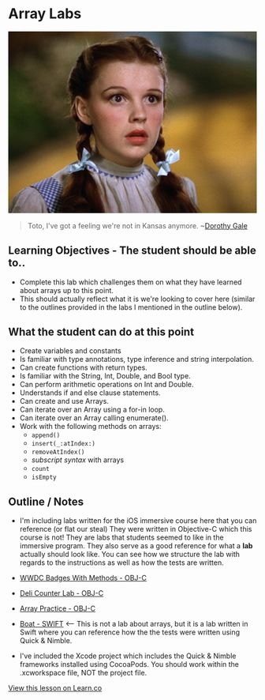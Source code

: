 # Array Labs

![Dorothy](images/DorothyGale.png)


> Toto, I've got a feeling we're not in Kansas anymore. ~[Dorothy Gale](https://en.wikipedia.org/wiki/Dorothy_Gale)


## Learning Objectives - The student should be able to..

* Complete this lab which challenges them on what they have learned about arrays up to this point.
* This should actually reflect what it is we're looking to cover here (similar to the outlines provided in the labs I mentioned in the outline below).

## What the student can do at this point 

* Create variables and constants
* Is familiar with type annotations, type inference and string interpolation.
* Can create functions with return types.
* Is familiar with the String, Int, Double, and Bool type.
* Can perform arithmetic operations on Int and Double.
* Understands if and else clause statements.
* Can create and use Arrays.
* Can iterate over an Array using a for-in loop.
* Can iterate over an Array calling enumerate().
* Work with the following methods on arrays:
	* `append()`
	* `insert(_:atIndex:)`
	* `removeAtIndex()`
	* *subscript syntax* with arrays
	* `count`
	* `isEmpty`
	
## Outline / Notes

*  I'm including labs written for the iOS immersive course here that you can reference (or flat our steal) They were written in Objective-C which this course is not! They are labs that students seemed to like in the immersive program. They also serve as a good reference for what a **lab** actually should look like. You can see how we structure the lab with regards to the instructions as well as how the tests are written.
* [WWDC Badges With Methods - OBJ-C](https://learn.co/tracks/ios-new/objective-c-basics/basic-structures/wwdc-badges-with-methods)
* [Deli Counter Lab - OBJ-C](https://learn.co/tracks/ios-new/objective-c-basics/basic-structures/deli-counter)
* [Array Practice - OBJ-C](https://github.com/learn-co-curriculum/objc-array-practice)
* [Boat - SWIFT](https://github.com/learn-co-curriculum/swift-boat) <-- This is not a lab about arrays, but it is a lab written in Swift where you can reference how the the tests were written using Quick & Nimble.

* I've included the Xcode project which includes the Quick & Nimble frameworks installed using CocoaPods. You should work within the .xcworkspace file, NOT the project file.

<a href='https://learn.co/lessons/ArrayLab' data-visibility='hidden'>View this lesson on Learn.co</a>
